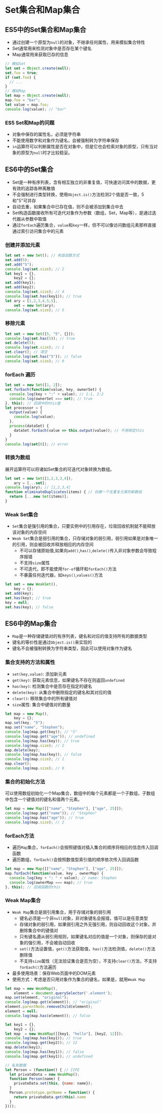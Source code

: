 # Set集合和Map集合

## ES5中的Set集合和Map集合
* 通过创建一个原型为`null`的对象，不继承任何属性，用来模拟集合特性
* Set通常用来检测对象中是否存在某个键名
* Map通常用来获取已存的信息

```js
// 模拟Set
let set = Object.create(null);
set.foo = true;
if (set.foo) {
  // ...
}
// 模拟Map
let map = Object.create(null);
map.foo = "bar";
let value = map.foo;
console.log(value); // "bar"
```
### ES5 Set和Map的问题
* 对象中保存的属性名，必须是字符串
* 不能使用数字和对象作为键名，会被强制转为字符串保存
* `in`运算符可以判断属性是否在对象中，但是它也会检索对象的原型，只有当对象的原型为`null`时才比较稳妥。

## ES6中的Set集合
* Set是一种有序列表，含有相互独立的非重复值，可快速访问其中的数据，更有效的追踪各种离散值
* 不会强制进行类型转换，使用`Object.is()`方法检测2个值是否一致，5和"5"可并存
* 自动去重，如果集合中已存在值，则不会被添加到集合中去
* Set构造函数接收所有可迭代对象作为参数（数组，Set，Map等），是通过迭代器从参数中取值
* 通过`forEach`遍历集合，`value`和`key`一样，但不可以像访问数组元素那样直接通过索引访问集合中的元素

### 创建并添加元素

```js
let set = new Set(); // 构造函数方式
set.add(5);
set.add("5");
console.log(set.size); // 2
let key1 = {},
    key2 = {};
set.add(key1);
set.add(key2);
console.log(set.size); // 4
console.log(set.has(key1)); // true
let ary = [1,2,3,4,5,5],
    set = new Set(ary);
console.log(set.size); // 5
```

### 移除元素

```js
let set = new Set([5, "5", {}]);
console.log(set.has(5)); // true
set.delete(5);
console.log(set.size); // 1
set.clear(); // 清空
console.log(set.has("5")); // false
console.log(set.size); // 0
```

### forEach 遍历

```js
let set = new Set([1, 2]);
set.forEach(function(value, key, ownerSet) {
  console.log(key + ":" + value); // 1:1, 2:2
  console.log(ownerSet === set); // true
}, this); // 回调中的this值
let processor = {
  output(value) {
    console.log(value);
  },
  process(dataSet) {
    dataSet.forEach(value => this.output(value)); // 不用绑定this
  }
}
console.log(set[0]); // error
```

### 转换为数组
展开运算符可以将诸如Set集合的可迭代对象转换为数组。

```js
let set = new Set([1,2,3,3,4]),
    ary = [...set];
console.log(ary); // [1,2,3,4]
function eliminateDuplicates(items) { // 创建一个无重复元素的新数组
  return [...new Set(items)];
}
```

### Weak Set集合
* `Set`集合是强引用的集合，只要实例中的引用存在，垃圾回收机制就不能释放该对象的内存空间
* `Weak Set`集合是弱引用的集合，只存储对象的弱引用，弱引用如果是对象唯一的引用，则会被回收并释放相应的内存空间
  * 不可以存储原始值,如果向`add()`,`has()`,`delete()`传入非对象参数会导致程序报错
  * 不支持`size`属性
  * 不可迭代，即不能使用`for-of`循环和`forEach()`方法
  * 不暴露任何迭代器，如`keys()`,`values()`方法

```js
let set = new WeakSet(),
    key = {};
set.add(key);
set.has(key); // true
key = null;
set.has(key); // false
```

## ES6中的Map集合
* `Map`是一种存储键值对的有序列表，键名和对应的值支持所有的数据类型
* 键名的等价性是通过`Object.is()`来实现的
* 键名不会被强制转换为字符串类型，因此可以使用对象作为键名

### 集合支持的方法和属性
* `set(key,value)`: 添加新元素
* `get(key)`: 获取元素信息，如果键名不存在则返回`undefined`
* `has(key)`: 检测集合中是否存在指定的键名
* `delete(key)`: 从集合中删除指定的键名和其对应的值
* `clear()`: 移除集合中的所有键值对
* `size`属性: 集合中键值对的数量

```js
let map = new Map(),
    key = {};
map.set(key, "5");
map.set("name", "Stephen");
console.log(map.get(key)); // "5"
console.log(map.get("age")); // undefined
console.log(map.has(key)); // true
console.log(map.size); // 2
map.delete(key);
console.log(map.has(key)); // false
console.log(map.size); // 1
map.clear();
console.log(map.size); // 0
```

### 集合的初始化方法
可以使用数组初始化一个Map集合，数组中的每个元素都是一个子数组，子数组中包含一个键值对的键名和值两个元素。

```js
let map = new Map([["name", "Stephen"], ["age", 25]]);
console.log(map.get("name")); // "Stephen"
console.log(map.has("age")); // true
console.log(map.size); // 2
```

### forEach方法
* 遍历`Map`集合，`forEach()`会按照键值对插入集合的顺序将相应的信息传入回调函数
* 遍历数组，`forEach()`会按照数值型索引值的顺序依次传入回调函数

```js
let map = new Map([["name", "Stephen"], ["age", 25]]);
map.forEach(function(value, key , ownerMap) {
  console.log(key + ": " + value); // name: Stephen
  console.log(ownerMap === map); // true
}, this); // 回调函数的this
```

### Weak Map集合
* `Weak Map`集合是弱引用集合，用于存储对象的弱引用
  * 键名必须是一个非`null`对象，非对象键名会报错，值可以是任意类型
  * 存储对象的弱引用，如果弱引用之外无强引用，则自动回收这个对象，并删除集合中的键值对
  * 只有键名遵从弱引用规则，如果键名对应的值是一个对象，则保存的是对象的强引用，不会被自动回收
  * `set()`方法设置值，`get()`方法获取值，`has()`方法检测值，`delete()`方法删除值
  * 不支持`size`属性（无法验证集合是否为空），不支持`clear()`方法，不支持`forEach()`方法遍历
* 最多使用场景：保存Web页面中的DOM元素
* 使用方式：考虑是否只用对象作为集合的键名，如果是，就用`Weak Map`

```js
let map = new WeakMap(),
    element = document.querySelector('.element');
map.set(element, "original");
console.log(map.get(element)); // "original"
element.parentNode.removeChild(element);
element = null;
console.log(map.has(element)); // false

let key1 = {},
    key2 = {};
let map  = new WeakMap([[key1, "hello"], [key2, 12]]);
console.log(map.has(key1)); // true
console.log(map.get(key2)); // 12
map.delete(key1);
console.log(map.has(key1)); // false
console.log(map.get(key1)); // undefined

// 私有数据
let Person = (function() { // IIFE
  let privateData = new WeakMap();
  function Person(name) {
    privateData.set(this, {name: name});
  }
  Person.prototype.getName = function() {
    return privateData.get(this).name
  }
})();
```